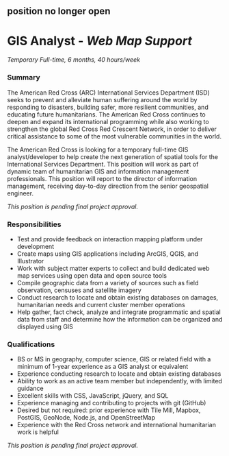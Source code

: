 ## position no longer open

GIS Analyst - *Web Map Support*
========
*Temporary Full-time, 6 months, 40 hours/week*

### Summary
The American Red Cross (ARC) International Services Department (ISD) seeks to prevent and alleviate human suffering around the world by responding to disasters, building safer, more resilient communities, and educating future humanitarians. The American Red Cross continues to deepen and expand its international programming while also working to strengthen the global Red Cross Red Crescent Network, in order to deliver critical assistance to some of the most vulnerable communities in the world.

The American Red Cross is looking for a temporary full-time GIS analyst/developer to help create the next generation of spatial tools for the International Services Department.  This position will work as part of dynamic team of humanitarian GIS and information management professionals.  This position will report to the director of information management, receiving day-to-day direction from the senior geospatial engineer.

*This position is pending final project approval.*

### Responsibilities
- Test and provide feedback on interaction mapping platform under development
- Create maps using GIS applications including ArcGIS, QGIS, and Illustrator
- Work with subject matter experts to collect and build dedicated web map services using open data and open source tools
- Compile geographic data from a variety of sources such as field observation, censuses and satellite imagery
- Conduct research to locate and obtain existing databases on damages, humanitarian needs and current cluster member operations
- Help gather, fact check, analyze and integrate programmatic and spatial data from staff and determine how the information can be organized and displayed using GIS

### Qualifications
- BS or MS in geography, computer science, GIS or related field with a minimum of 1-year experience as a GIS analyst or equivalent
- Experience conducting research to locate and obtain existing databases
- Ability to work as an active team member but independently, with limited guidance
- Excellent skills with CSS, JavaScript, jQuery, and SQL
- Experience managing and contributing to projects with git (GitHub)
- Desired but not required:  prior experience with Tile Mill, Mapbox, PostGIS, GeoNode, Node.js, and OpenStreetMap
- Experience with the Red Cross network and international humanitarian work is helpful

*This position is pending final project approval.*
